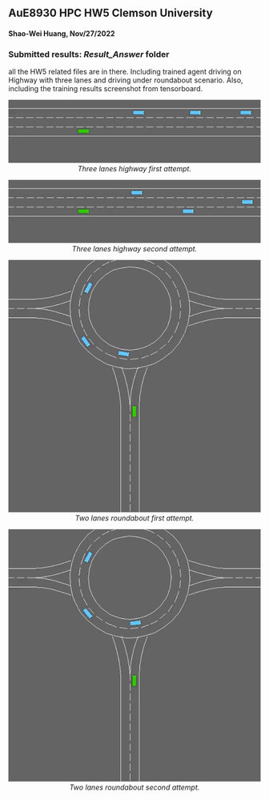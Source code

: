 ## AuE8930 HPC HW5 Clemson University
#### Shao-Wei Huang, Nov/27/2022
### Submitted results: *Result_Answer* folder
all the HW5 related files are in there.
Including trained agent driving on Highway with three lanes and driving under roundabout scenario.
Also, including the training results screenshot from tensorboard.
<p align="center">
    <img src="https://github.com/peterHuang1109/highway-env_1.5/blob/master/results_Answer/highway.gif"><br/>
    <em>Three lanes highway first attempt.</em>
</p>
<p align="center">
    <img src="https://github.com/peterHuang1109/highway-env_1.5/blob/master/results_Answer/highway_2.gif"><br/>
    <em>Three lanes highway second attempt.</em>
</p>
<p align="center">
    <img src="https://github.com/peterHuang1109/highway-env_1.5/blob/master/results_Answer/roundabout.gif"><br/>
    <em>Two lanes roundabout first attempt.</em>
</p>
<p align="center">
    <img src="https://github.com/peterHuang1109/highway-env_1.5/blob/master/results_Answer/roundabout_2.gif"><br/>
    <em>Two lanes roundabout second attempt.</em>
</p>
